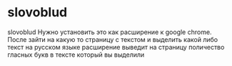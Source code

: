 # slovoblud
slovoblud
Нужно установить это как расширение к google chrome. После зайти на какую то страницу с текстом и выделить какой либо текст на русском языке расширение выведит на страницу поличество гласных букв в тексте который вы выделили
